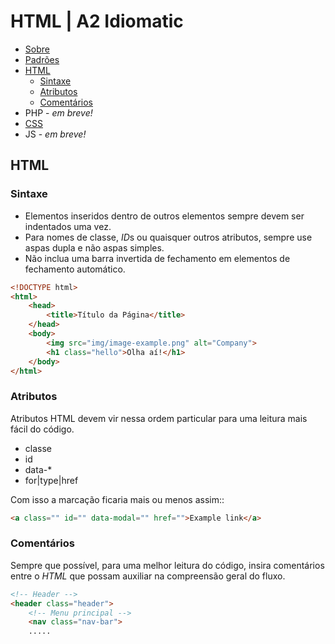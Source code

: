 # HTML | A2 Idiomatic

* [Sobre](https://github.com/a2comunicacao/metodologia/tree/master/projeto-web/desenvolvimento/A2idiomatic)
* [Padrões](https://github.com/a2comunicacao/metodologia/blob/master/projeto-web/desenvolvimento/A2idiomatic/padroes.md)
* [HTML](#html)
    * [Sintaxe](#sintaxe)
    * [Atributos](#atributos)
    * [Comentários](#coment%C3%A1rios)
* PHP - _em breve!_
* [CSS](https://github.com/a2comunicacao/metodologia/blob/master/projeto-web/desenvolvimento/A2idiomatic/css.md)
* JS - _em breve!_

## HTML

### Sintaxe

* Elementos inseridos dentro de outros elementos sempre devem ser indentados uma vez.
* Para nomes de classe, *ID*s ou quaisquer outros atributos, sempre use aspas dupla e não aspas simples.
* Não inclua uma barra invertida de fechamento em elementos de fechamento automático.

````html
<!DOCTYPE html>
<html>
    <head>
        <title>Título da Página</title>
    </head>
    <body>
        <img src="img/image-example.png" alt="Company">
        <h1 class="hello">Olha aí!</h1>
    </body>
</html>
````

### Atributos

Atributos HTML devem vir nessa ordem particular para uma leitura mais fácil do código.

* classe
* id
* data-*
* for|type|href

Com isso a marcação ficaria mais ou menos assim::

````html
<a class="" id="" data-modal="" href="">Example link</a>
````

### Comentários

Sempre que possível, para uma melhor leitura do código, insira comentários entre o *HTML* que possam auxiliar na compreensão geral do fluxo.

````html
<!-- Header -->
<header class="header">
    <!-- Menu principal -->
    <nav class="nav-bar">
    .....
````